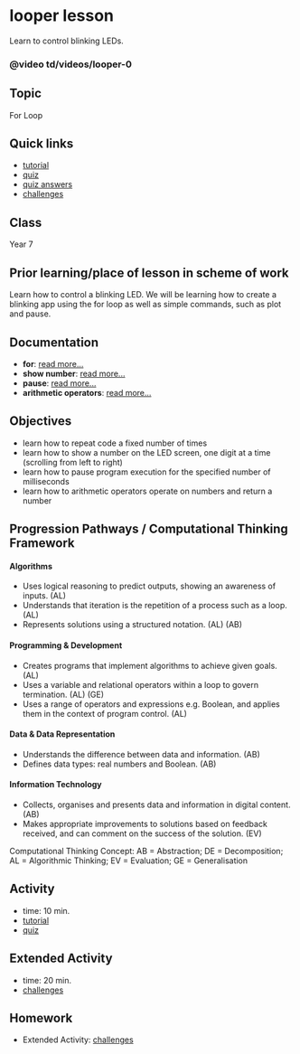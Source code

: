 # looper lesson

Learn to control blinking LEDs.

### @video td/videos/looper-0

## Topic

For Loop

## Quick links

* [tutorial](/lessons/looper/tutorial)
* [quiz](/lessons/looper/quiz)
* [quiz answers](/lessons/looper/quiz-answers)
* [challenges](/lessons/looper/challenges)

## Class

Year 7

## Prior learning/place of lesson in scheme of work

Learn how to control a blinking LED. We will be learning how to create a blinking app using the for loop as well as simple commands, such as plot and pause.

## Documentation

* **for**: [read more...](/reference/loops/for)
* **show number**: [read more...](/reference/basic/show-number)
* **pause**: [read more...](/reference/basic/pause)
* **arithmetic operators**: [read more...](/reference/types/number)

## Objectives

* learn how to repeat code a fixed number of times
* learn how to show a number on the LED screen, one digit at a time (scrolling from left to right)
* learn how to pause program execution for the specified number of milliseconds
* learn how to arithmetic operators operate on numbers and return a number

## Progression Pathways / Computational Thinking Framework

#### Algorithms

* Uses logical reasoning to predict outputs, showing an awareness of inputs. (AL)
* Understands that iteration is the repetition of a process such as a loop. (AL)
* Represents solutions using a structured notation. (AL) (AB)

#### Programming & Development

* Creates programs that implement algorithms to achieve given goals. (AL)
* Uses a variable and relational operators within a loop to govern termination. (AL) (GE)
* Uses a range of operators and expressions e.g. Boolean, and applies them in the context of program control. (AL)

#### Data & Data Representation

* Understands the difference between data and information. (AB)
* Defines data types: real numbers and Boolean. (AB)

#### Information Technology

*  Collects, organises and presents data and information in digital content. (AB)
* Makes appropriate improvements to solutions based on feedback received, and can comment on the success of the solution. (EV)

Computational Thinking Concept: AB = Abstraction; DE = Decomposition; AL = Algorithmic Thinking; EV = Evaluation; GE = Generalisation

## Activity

* time: 10 min.
* [tutorial](/lessons/looper/tutorial)
* [quiz](/lessons/looper/quiz)

## Extended Activity

* time: 20 min.
* [challenges](/lessons/looper/challenges)

## Homework

* Extended Activity: [challenges](/lessons/looper/challenges)

